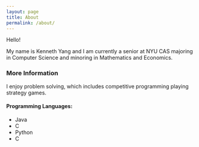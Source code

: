 ```yaml
---
layout: page
title: About
permalink: /about/
---
```


Hello!

My name is Kenneth Yang and I am currently a senior at NYU CAS majoring in Computer Science and minoring in Mathematics and Economics.

### More Information

I enjoy problem solving, which includes competitive programming playing strategy games.

#### Programming Languages:
* Java
* C
* Python
* C
